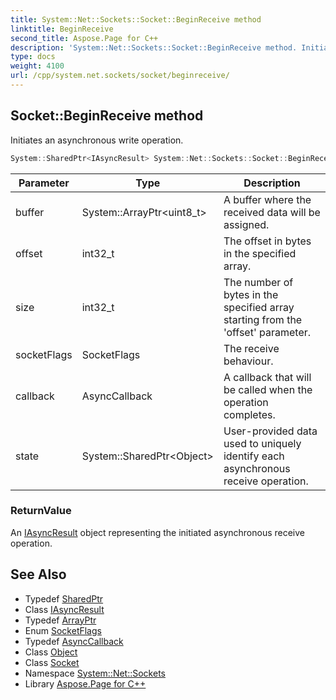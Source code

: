 ```yaml
---
title: System::Net::Sockets::Socket::BeginReceive method
linktitle: BeginReceive
second_title: Aspose.Page for C++
description: 'System::Net::Sockets::Socket::BeginReceive method. Initiates an asynchronous write operation in C++.'
type: docs
weight: 4100
url: /cpp/system.net.sockets/socket/beginreceive/
---
```

## Socket::BeginReceive method


Initiates an asynchronous write operation.

```cpp
System::SharedPtr<IAsyncResult> System::Net::Sockets::Socket::BeginReceive(System::ArrayPtr<uint8_t> buffer, int32_t offset, int32_t size, SocketFlags socketFlags, AsyncCallback callback, System::SharedPtr<Object> state)
```


| Parameter | Type | Description |
| --- | --- | --- |
| buffer | System::ArrayPtr\<uint8_t\> | A buffer where the received data will be assigned. |
| offset | int32_t | The offset in bytes in the specified array. |
| size | int32_t | The number of bytes in the specified array starting from the 'offset' parameter. |
| socketFlags | SocketFlags | The receive behaviour. |
| callback | AsyncCallback | A callback that will be called when the operation completes. |
| state | System::SharedPtr\<Object\> | User-provided data used to uniquely identify each asynchronous receive operation. |

### ReturnValue

An [IAsyncResult](../../../system/iasyncresult/) object representing the initiated asynchronous receive operation.

## See Also

* Typedef [SharedPtr](../../../system/sharedptr/)
* Class [IAsyncResult](../../../system/iasyncresult/)
* Typedef [ArrayPtr](../../../system/arrayptr/)
* Enum [SocketFlags](../../socketflags/)
* Typedef [AsyncCallback](../../../system/asynccallback/)
* Class [Object](../../../system/object/)
* Class [Socket](../)
* Namespace [System::Net::Sockets](../../)
* Library [Aspose.Page for C++](../../../)
